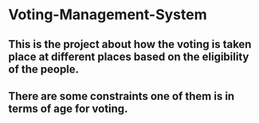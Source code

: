 # Voting-Management-System
## This is the project about how the voting is taken place at different places based on the eligibility of the people.
## There are some constraints one of them is in terms of age for voting.
